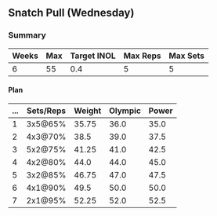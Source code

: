 ## Snatch Pull (Wednesday)

### Summary

Weeks | Max | Target INOL | Max Reps | Max Sets
--- | --- | --- | --- | ---
6 | 55 | 0.4 | 5 | 5

#### Plan

 ... | Sets/Reps | Weight | Olympic | Power
--- | --- | --- | --- | ---
1 | 3x5@65% | 35.75 | 36.0 | 35.0
2 | 4x3@70% | 38.5 | 39.0 | 37.5
3 | 5x2@75% | 41.25 | 41.0 | 42.5
4 | 4x2@80% | 44.0 | 44.0 | 45.0
5 | 3x2@85% | 46.75 | 47.0 | 47.5
6 | 4x1@90% | 49.5 | 50.0 | 50.0
7 | 2x1@95% | 52.25 | 52.0 | 52.5

